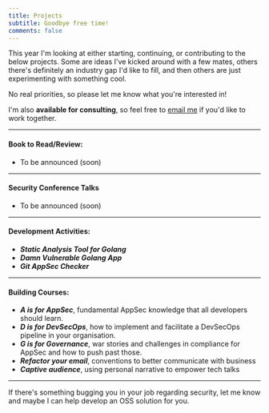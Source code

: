 ```yaml
---
title: Projects
subtitle: Goodbye free time!
comments: false
---
```


This year I'm looking at either starting, continuing, or contributing to the below projects. Some are ideas I've kicked around with a few mates, others there's definitely an industry gap I'd like to fill, and then others are just experimenting with something cool.

No real priorities, so please let me know what you're interested in!

I'm also **available for consulting**, so feel free to  <a href="mailto:cole.cornford@gmail.com?subject='Hello! I'm interested in training!">email me</a> if you'd like to work together.

---

#### Book to Read/Review:
* To be announced (soon)

---

#### Security Conference Talks
* To be announced (soon)

---

#### Development Activities:
* **_Static Analysis Tool for Golang_**
* **_Damn Vulnerable Golang App_**
* **_Git AppSec Checker_**

---

#### Building Courses:

* **_A is for AppSec_**, fundamental AppSec knowledge that all developers should learn.
* **_D is for DevSecOps_**, how to implement and facilitate a DevSecOps pipeline in your organisation.
* **_G is for Governance_**, war stories and challenges in compliance for AppSec and how to push past those.
* **_Refactor your email_**, conventions to better communicate with business 
* **_Captive audience_**, using personal narrative to empower tech talks

---

If there's something bugging you in your job regarding security, let me know and maybe I can help develop an OSS solution for you. 